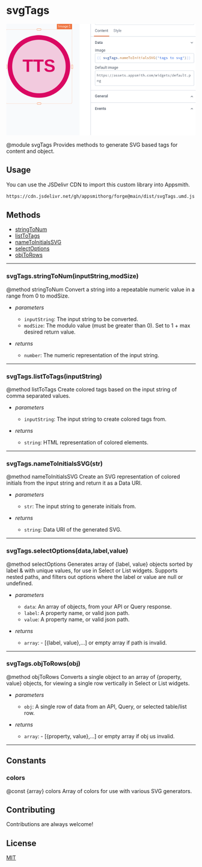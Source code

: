 # svgTags

![svgTags image](image.png)

@module svgTags Provides methods to generate SVG based tags for content and object.

## Usage

You can use the JSDelivr CDN to import this custom library into Appsmith.
```sh
https://cdn.jsdelivr.net/gh/appsmithorg/forge@main/dist/svgTags.umd.js
```

## Methods

- [stringToNum](#svgtagsstringtonuminputstringmodsize) 
- [listToTags](#svgtagslisttotagsinputstring) 
- [nameToInitialsSVG](#svgtagsnametoinitialssvgstr) 
- [selectOptions](#svgtagsselectoptionsdatalabelvalue) 
- [objToRows](#svgtagsobjtorowsobj) 
-----
### svgTags.stringToNum(inputString,modSize)

@method stringToNum Convert a string into a repeatable numeric value in a range from 0 to modSize.

- *parameters*
  - `inputString`: The input string to be converted. 
  - `modSize`: The modulo value (must be greater than 0). Set to 1 + max desired return value. 

- *returns*

  - `number`: The numeric representation of the input string.



-----
### svgTags.listToTags(inputString)

@method listToTags Create colored tags based on the input string of comma separated values.

- *parameters*
  - `inputString`: The input string to create colored tags from. 

- *returns*

  - `string`: HTML representation of colored elements.



-----
### svgTags.nameToInitialsSVG(str)

@method nameToInitialsSVG Create an SVG representation of colored initials from the input string and return it as a Data URI.

- *parameters*
  - `str`: The input string to generate initials from. 

- *returns*

  - `string`: Data URI of the generated SVG.



-----
### svgTags.selectOptions(data,label,value)

@method selectOptions Generates array of {label, value} objects sorted by label & with unique values, for use in Select or List widgets. 
 Supports nested paths, and filters out options where the label or value are null or undefined.

- *parameters*
  - `data`: An array of objects, from your API or Query response. 
  - `label`: A property name, or valid json path. 
  - `value`: A property name, or valid json path. 

- *returns*

  - `array`: - [{label, value},...] or empty array if path is invalid.



-----
### svgTags.objToRows(obj)

@method objToRows Converts a single object to an array of {property, value} objects, 
 for viewing a single row vertically in Select or List widgets.

- *parameters*
  - `obj`: A single row of data from an API, Query, or selected table/list row. 

- *returns*

  - `array`: - [{property, value},...] or empty array if obj us invalid.



-----
 ## Constants

### colors

@const {array} colors Array of colors for use with various SVG generators.

## Contributing

Contributions are always welcome!

## License

[MIT](https://choosealicense.com/licenses/mit/)
